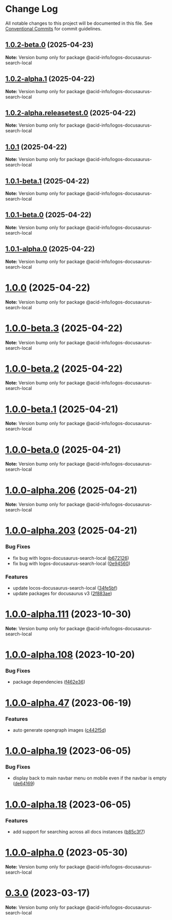 # Change Log

All notable changes to this project will be documented in this file.
See [Conventional Commits](https://conventionalcommits.org) for commit guidelines.

## [1.0.2-beta.0](https://github.com/acid-info/logos-docusaurus-plugins/compare/v1.0.2-alpha.3...v1.0.2-beta.0) (2025-04-23)

**Note:** Version bump only for package @acid-info/logos-docusaurus-search-local

## [1.0.2-alpha.1](https://github.com/acid-info/logos-docusaurus-plugins/compare/v1.0.2-alpha.0...v1.0.2-alpha.1) (2025-04-22)

**Note:** Version bump only for package @acid-info/logos-docusaurus-search-local

## [1.0.2-alpha.releasetest.0](https://github.com/acid-info/logos-docusaurus-plugins/compare/v1.0.0-alpha.208...v1.0.2-alpha.releasetest.0) (2025-04-22)

**Note:** Version bump only for package @acid-info/logos-docusaurus-search-local

## [1.0.1](https://github.com/acid-info/logos-docusaurus-plugins/compare/v1.0.1-beta.1...v1.0.1) (2025-04-22)

**Note:** Version bump only for package @acid-info/logos-docusaurus-search-local

## [1.0.1-beta.1](https://github.com/acid-info/logos-docusaurus-plugins/compare/v1.0.1-alpha.1...v1.0.1-beta.1) (2025-04-22)

**Note:** Version bump only for package @acid-info/logos-docusaurus-search-local

## [1.0.1-beta.0](https://github.com/acid-info/logos-docusaurus-plugins/compare/v1.0.1-alpha.1...v1.0.1-beta.0) (2025-04-22)

**Note:** Version bump only for package @acid-info/logos-docusaurus-search-local

## [1.0.1-alpha.0](https://github.com/acid-info/logos-docusaurus-plugins/compare/v1.0.0-beta.3...v1.0.1-alpha.0) (2025-04-22)

**Note:** Version bump only for package @acid-info/logos-docusaurus-search-local

# [1.0.0](https://github.com/acid-info/logos-docusaurus-plugins/compare/v1.0.0-beta.3...v1.0.0) (2025-04-22)

**Note:** Version bump only for package @acid-info/logos-docusaurus-search-local

# [1.0.0-beta.3](https://github.com/acid-info/logos-docusaurus-plugins/compare/v1.0.0-beta.2...v1.0.0-beta.3) (2025-04-22)

**Note:** Version bump only for package @acid-info/logos-docusaurus-search-local

# [1.0.0-beta.2](https://github.com/acid-info/logos-docusaurus-plugins/compare/v1.0.0-alpha.208...v1.0.0-beta.2) (2025-04-22)

**Note:** Version bump only for package @acid-info/logos-docusaurus-search-local

# [1.0.0-beta.1](https://github.com/acid-info/logos-docusaurus-plugins/compare/v1.0.0-alpha.208...v1.0.0-beta.1) (2025-04-21)

**Note:** Version bump only for package @acid-info/logos-docusaurus-search-local

# [1.0.0-beta.0](https://github.com/acid-info/logos-docusaurus-plugins/compare/v1.0.0-alpha.208...v1.0.0-beta.0) (2025-04-21)

**Note:** Version bump only for package @acid-info/logos-docusaurus-search-local

# [1.0.0-alpha.206](https://github.com/acid-info/logos-docusaurus-plugins/compare/v1.0.0-alpha.205...v1.0.0-alpha.206) (2025-04-21)

**Note:** Version bump only for package @acid-info/logos-docusaurus-search-local

# [1.0.0-alpha.203](https://github.com/acid-info/logos-docusaurus-plugins/compare/v1.0.0-alpha.202...v1.0.0-alpha.203) (2025-04-21)

### Bug Fixes

- fix bug with logos-docusaurus-search-local ([b672126](https://github.com/acid-info/logos-docusaurus-plugins/commit/b67212657965c721b8559a2100d459e333b6891a))
- fix bug with logos-docusaurus-search-local ([0e94560](https://github.com/acid-info/logos-docusaurus-plugins/commit/0e94560a51af297239a35c62962dd0413799200d))

### Features

- update locos-docusaurus-search-local ([34fe5bf](https://github.com/acid-info/logos-docusaurus-plugins/commit/34fe5bf2627727cba68414c9dc8127e2958bfac2))
- update packages for docusaurus v3 ([2f883ae](https://github.com/acid-info/logos-docusaurus-plugins/commit/2f883aebf449e7e78cd09120d1bd962a6b261e75))

# [1.0.0-alpha.111](https://github.com/acid-info/logos-docusaurus-plugins/compare/v1.0.0-alpha.110...v1.0.0-alpha.111) (2023-10-30)

**Note:** Version bump only for package @acid-info/logos-docusaurus-search-local

# [1.0.0-alpha.108](https://github.com/acid-info/logos-docusaurus-plugins/compare/v1.0.0-alpha.107...v1.0.0-alpha.108) (2023-10-20)

### Bug Fixes

- package dependencies ([f462e36](https://github.com/acid-info/logos-docusaurus-plugins/commit/f462e367bb5811bb21a2cecba358942a85dd9b3b))

# [1.0.0-alpha.47](https://github.com/acid-info/logos-docusaurus-plugins/compare/v1.0.0-alpha.46...v1.0.0-alpha.47) (2023-06-19)

### Features

- auto generate opengraph images ([c442f5d](https://github.com/acid-info/logos-docusaurus-plugins/commit/c442f5d46836b0bcb3cb250af27d17a081683d38))

# [1.0.0-alpha.19](https://github.com/acid-info/logos-docusaurus-plugins/compare/v1.0.0-alpha.18...v1.0.0-alpha.19) (2023-06-05)

### Bug Fixes

- display back to main navbar menu on mobile even if the navbar is empty ([de64169](https://github.com/acid-info/logos-docusaurus-plugins/commit/de64169c7bc28c27106be6f8e8a5cc243a9fe672))

# [1.0.0-alpha.18](https://github.com/acid-info/logos-docusaurus-plugins/compare/v1.0.0-alpha.17...v1.0.0-alpha.18) (2023-06-05)

### Features

- add support for searching across all docs instances ([b85c3f7](https://github.com/acid-info/logos-docusaurus-plugins/commit/b85c3f7711a7838c1eb6ea607e8e34ac36c231f7))

# [1.0.0-alpha.0](https://github.com/acid-info/logos-docusaurus-plugins/compare/v0.3.0...v1.0.0-alpha.0) (2023-05-30)

**Note:** Version bump only for package @acid-info/logos-docusaurus-search-local

# [0.3.0](https://github.com/acid-info/logos-docusaurus-plugins/compare/v0.2.0...v0.3.0) (2023-03-17)

**Note:** Version bump only for package @acid-info/logos-docusaurus-search-local
